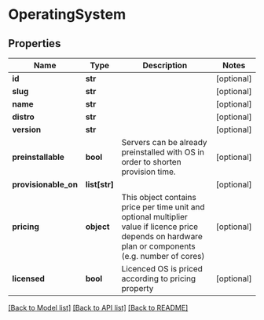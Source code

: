 # OperatingSystem


## Properties
Name | Type | Description | Notes
------------ | ------------- | ------------- | -------------
**id** | **str** |  | [optional] 
**slug** | **str** |  | [optional] 
**name** | **str** |  | [optional] 
**distro** | **str** |  | [optional] 
**version** | **str** |  | [optional] 
**preinstallable** | **bool** | Servers can be already preinstalled with OS in order to shorten provision time. | [optional] 
**provisionable_on** | **list[str]** |  | [optional] 
**pricing** | **object** | This object contains price per time unit and optional multiplier value if licence price depends on hardware plan or components (e.g. number of cores) | [optional] 
**licensed** | **bool** | Licenced OS is priced according to pricing property | [optional] 

[[Back to Model list]](../README.md#documentation-for-models) [[Back to API list]](../README.md#documentation-for-api-endpoints) [[Back to README]](../README.md)


